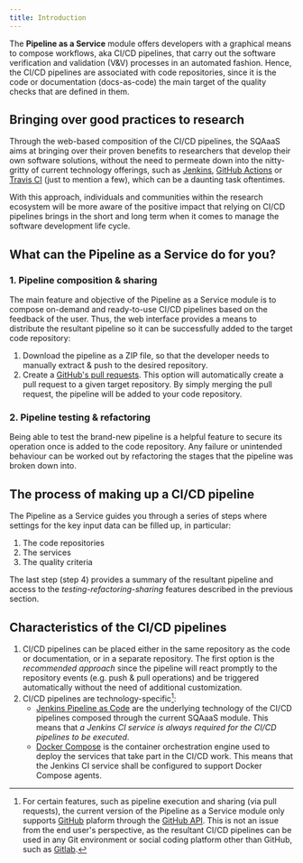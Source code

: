```yaml
---
title: Introduction
---
```


The **Pipeline as a Service** module offers developers with a graphical means
to compose workflows, aka CI/CD pipelines, that carry out the software
verification and validation (V&V) processes in an automated fashion. Hence,
the CI/CD pipelines are associated with code repositories, since it is the
code or documentation (docs-as-code) the main target of the quality checks
that are defined in them.

## Bringing over good practices to research
Through the web-based composition of the CI/CD pipelines, the SQAaaS aims at
bringing over their proven benefits to researchers that develop their own
software solutions, without the need to permeate down into the nitty-gritty of
current technology offerings, such as
[Jenkins](https://www.jenkins.io/doc/book/pipeline/),
[GitHub Actions](https://docs.github.com/actions) or
[Travis CI](https://travis-ci.org/) (just to mention a few), which can be a
daunting task oftentimes.

With this approach, individuals and communities within the research ecosystem
will be more aware of the positive impact that relying on CI/CD pipelines
brings in the short and long term when it comes to manage the software
development life cycle.

## What can the Pipeline as a Service do for you?
### 1. Pipeline composition & sharing
The main feature and objective of the Pipeline as a Service module is to
compose on-demand and ready-to-use CI/CD pipelines based on the feedback of
the user. Thus, the web interface provides a means to distribute the resultant
pipeline so it can be successfully added to the target code repository:
1. Download the pipeline as a ZIP file, so that the developer needs to
   manually extract & push to the desired repository.
2. Create a [GitHub's pull requests](https://docs.github.com/en/pull-requests).
   This option will automatically create a pull request to a given target
   repository. By simply merging the pull request, the pipeline will be added
   to your code repository.
### 2. Pipeline testing & refactoring
Being able to test the brand-new pipeline is a helpful feature to secure its
operation once is added to the code repository. Any failure or unintended
behaviour can be worked out by refactoring the stages that the pipeline was
broken down into.

## The process of making up a CI/CD pipeline
The Pipeline as a Service guides you through a series of steps where settings
for the key input data can be filled up, in particular:
1. The code repositories
2. The services
3. The quality criteria

The last step (step 4) provides a summary of the resultant pipeline and access
to the *testing-refactoring-sharing* features described in the previous
section.

## Characteristics of the CI/CD pipelines
1. CI/CD pipelines can be placed either in the same repository as the code or
   documentation, or in a separate repository. The first option is the
   *recommended approach* since the pipeline will react promptly to the
   repository events (e.g. push & pull operations) and be triggered
   automatically without the need of additional customization.
2. CI/CD pipelines are technology-specific[^1]:
   - [Jenkins Pipeline as Code](https://www.jenkins.io/doc/book/pipeline/) are
     the underlying technology of the CI/CD pipelines composed through the
     current SQAaaS module. This means that *a Jenkins CI service is always
     required for the CI/CD pipelines to be executed*.
   - [Docker Compose](https://docs.docker.com/compose/) is the container
     orchestration engine used to deploy the services that take part in the
     CI/CD work. This means that the Jenkins CI service shall be configured to
     support Docker Compose agents.

[^1]: For certain features, such as pipeline execution and sharing (via
      pull requests), the current version of the Pipeline as a Service
      module only supports [GitHub](https://github.com) plaform through the
      [GitHub API](https://docs.github.com/rest). This is not an issue from
      the end user's perspective, as the resultant CI/CD pipelines can be
      used in any Git environment or social coding platform other than
      GitHub, such as [Gitlab](https://about.gitlab.com/).
